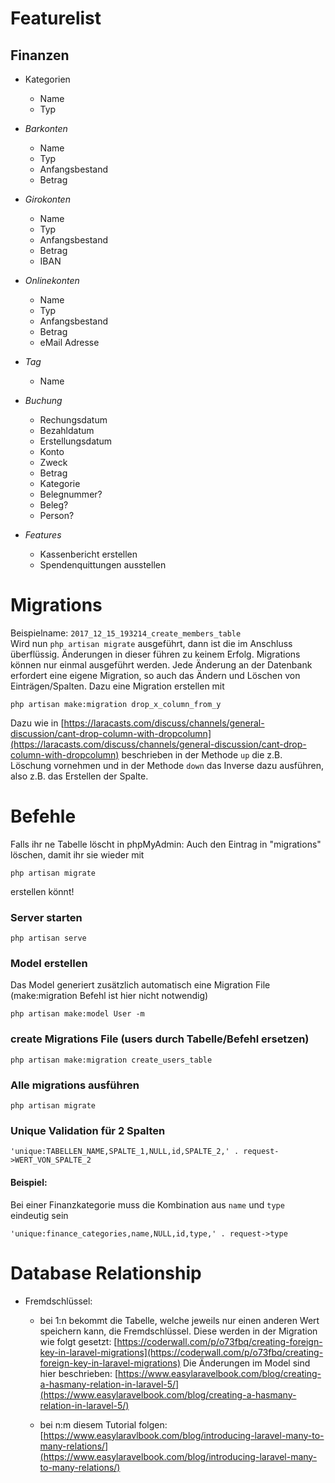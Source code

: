 # Featurelist

## Finanzen

* Kategorien
  * Name
  * Typ

* *Barkonten*
  * Name
  * Typ
  * Anfangsbestand
  * Betrag

* *Girokonten*
  * Name
  * Typ
  * Anfangsbestand
  * Betrag
  * IBAN

* *Onlinekonten*
  * Name
  * Typ
  * Anfangsbestand
  * Betrag
  * eMail Adresse

* *Tag*
  * Name

* *Buchung*
  * Rechungsdatum
  * Bezahldatum
  * Erstellungsdatum
  * Konto
  * Zweck
  * Betrag
  * Kategorie
  * Belegnummer?
  * Beleg?
  * Person?

* *Features*
  * Kassenbericht erstellen
  * Spendenquittungen ausstellen

# Migrations
Beispielname: `2017_12_15_193214_create_members_table`  
Wird nun `php artisan migrate` ausgeführt, dann ist die im Anschluss überflüssig. Änderungen in dieser führen zu keinem
Erfolg. Migrations können nur einmal ausgeführt werden. Jede Änderung an der Datenbank erfordert eine eigene Migration,
so auch das Ändern und Löschen von Einträgen/Spalten. Dazu eine Migration erstellen mit
```
php artisan make:migration drop_x_column_from_y
```
Dazu wie in [https://laracasts.com/discuss/channels/general-discussion/cant-drop-column-with-dropcolumn](https://laracasts.com/discuss/channels/general-discussion/cant-drop-column-with-dropcolumn)
beschrieben in der Methode `up` die z.B. Löschung vornehmen und in der Methode `down` das Inverse dazu ausführen, also z.B.
das Erstellen der Spalte.

# Befehle

Falls ihr ne Tabelle löscht in phpMyAdmin: Auch den Eintrag in "migrations" löschen, damit ihr sie wieder mit 
```
php artisan migrate
```
erstellen könnt!

### Server starten
```
php artisan serve
```

### Model erstellen
Das Model generiert zusätzlich automatisch eine Migration File (make:migration Befehl ist hier nicht notwendig)
```
php artisan make:model User -m
```

### create Migrations File (users durch Tabelle/Befehl ersetzen)
```
php artisan make:migration create_users_table
```

### Alle migrations ausführen
```
php artisan migrate
```

### Unique Validation für 2 Spalten
```
'unique:TABELLEN_NAME,SPALTE_1,NULL,id,SPALTE_2,' . request->WERT_VON_SPALTE_2
```

#### Beispiel:

Bei einer Finanzkategorie muss die Kombination aus `name` und `type` eindeutig sein
```
'unique:finance_categories,name,NULL,id,type,' . request->type
```

# Database Relationship
* Fremdschlüssel:
    * bei 1:n bekommt die Tabelle, welche jeweils nur einen anderen Wert speichern kann, die Fremdschlüssel.
    Diese werden in der Migration wie folgt gesetzt: [https://coderwall.com/p/o73fbq/creating-foreign-key-in-laravel-migrations](https://coderwall.com/p/o73fbq/creating-foreign-key-in-laravel-migrations)
    Die Änderungen im Model sind hier beschrieben: [https://www.easylaravelbook.com/blog/creating-a-hasmany-relation-in-laravel-5/](https://www.easylaravelbook.com/blog/creating-a-hasmany-relation-in-laravel-5/)
    
    * bei n:m diesem Tutorial folgen: [https://www.easylaravlbook.com/blog/introducing-laravel-many-to-many-relations/](https://www.easylaravelbook.com/blog/introducing-laravel-many-to-many-relations/)